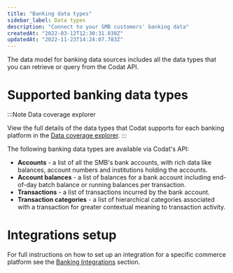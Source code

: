 ```yaml
---
title: "Banking data types"
sidebar_label: Data types
description: "Connect to your SMB customers' banking data"
createdAt: "2022-03-12T12:30:31.038Z"
updatedAt: "2022-11-23T14:24:07.783Z"
---
```


The data model for banking data sources includes all the data types that you can retrieve or query from the Codat API.

# Supported banking data types

:::Note Data coverage explorer

View the full details of the data types that Codat supports for each banking platform in the <a className="external" href="https://knowledge.codat.io/supported-features/banking?view=tab-by-data-type" target="_blank">Data coverage explorer</a>.
:::

The following banking data types are available via Codat's API:

- **Accounts** - a list of all the SMB's bank accounts, with rich data like balances, account numbers and institutions holding the accounts.
- **Account balances** - a list of balances for a bank account including end-of-day batch balance or running balances per transaction.
- **Transactions** - a list of transactions incurred by the bank account.
- **Transaction categories** - a list of hierarchical categories associated with a transaction for greater contextual meaning to transaction activity.

# Integrations setup

For full instructions on how to set up an integration for a specific commerce platform see the [Banking Integrations](/banking-api/overview) section.
